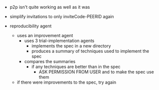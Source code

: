 - p2p isn't quite working as well as it was

- simplify invitations to only inviteCode-PEERID again

- reproducibility agent
  - uses an improvement agent
    - uses 3 trial-implementation agents
      - implements the spec in a new directory
      - produces a summary of techniques used to implement the spec
    - compares the summaries
      - if any techniques are better than in the spec
        - ASK PERMISSION FROM USER and to make the spec use them
  - if there were improvements to the spec, try again
